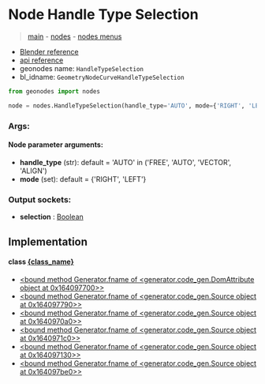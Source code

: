 # Node Handle Type Selection

> [main](../structure.md) - [nodes](nodes.md) - [nodes menus](nodes_menus.md)

- [Blender reference](https://docs.blender.org/manual/en/latest/modeling/geometry_nodes/curve/handle_type_selection.html)
- [api reference](https://docs.blender.org/api/current/bpy.types.GeometryNodeCurveHandleTypeSelection.html)
- geonodes name: `HandleTypeSelection`
- bl_idname: `GeometryNodeCurveHandleTypeSelection`

```python
from geonodes import nodes

node = nodes.HandleTypeSelection(handle_type='AUTO', mode={'RIGHT', 'LEFT'})
```

### Args:

#### Node parameter arguments:

- **handle_type** (str): default = 'AUTO' in ('FREE', 'AUTO', 'VECTOR', 'ALIGN')
- **mode** (set): default = {'RIGHT', 'LEFT'}

### Output sockets:

- **selection** : [Boolean](Boolean.md)

## Implementation

#### class [{class_name}]({class_name}.md)

 - [<bound method Generator.fname of <generator.code_gen.DomAttribute object at 0x164097700>>](ControlPoint.md#handle_type_selection_node)
 - [<bound method Generator.fname of <generator.code_gen.Source object at 0x164097790>>](ControlPoint.md#handle_type_selection)
 - [<bound method Generator.fname of <generator.code_gen.Source object at 0x1640970a0>>](ControlPoint.md#handle_type_selection)
 - [<bound method Generator.fname of <generator.code_gen.Source object at 0x1640971c0>>](ControlPoint.md#handle_type_selection)
 - [<bound method Generator.fname of <generator.code_gen.Source object at 0x164097130>>](ControlPoint.md#handle_type_selection)
 - [<bound method Generator.fname of <generator.code_gen.Source object at 0x164097be0>>](ControlPoint.md#handle_type_selection)
